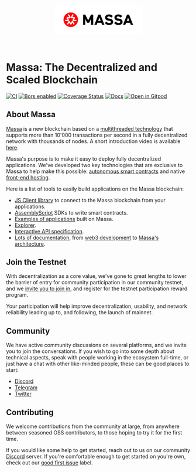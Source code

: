 <br />

<p align="center">
<img src="logo.png" width="240">
</p>

<br />

# Massa: The Decentralized and Scaled Blockchain

[![CI](https://github.com/massalabs/massa/actions/workflows/ci.yml/badge.svg?branch=main)](https://github.com/massalabs/massa/actions/workflows/ci.yml?query=branch%3Amain)
[![Bors enabled](https://bors.tech/images/badge_small.svg)](https://app.bors.tech/repositories/39543)
[![Coverage Status](https://coveralls.io/repos/github/massalabs/massa/badge.svg?branch=main&style=for-the-badge)](https://coveralls.io/github/massalabs/massa?branch=main)
[![Docs](https://img.shields.io/static/v1?label=docs&message=massa&color=&style=flat)](https://massalabs.github.io/massa/massa_node/)
[![Open in Gitpod](https://shields.io/badge/Gitpod-contribute-brightgreen?logo=gitpod&style=flat)](https://gitpod.io/#https://github.com/massalabs/massa)

## About Massa

[Massa](https://massa.net) is a new blockchain based on a [multithreaded technology](https://arxiv.org/pdf/1803.09029)
that supports more than 10'000 transactions per second in a fully decentralized network with thousands of nodes. A short
introduction video is available [here](https://www.youtube.com/watch?v=NUUFhvd7ulY).

Massa's purpose is to make it easy to deploy fully decentralized applications. We've developed two key technologies that
are exclusive to Massa to help make this possible:
[autonomous smart contracts](https://docs.massa.net/en/latest/general-doc/autonomous-sc.html) and native
[front-end hosting](https://docs.massa.net/en/latest/general-doc/decentralized-web.html).

Here is a list of tools to easily build applications on the Massa blockchain:

- [JS Client library](https://github.com/massalabs/massa-web3) to connect to the Massa blockchain from your applications.
- [AssemblyScript](https://github.com/massalabs/massa-as-sdk) SDKs to write smart contracts.
- [Examples of applications](https://github.com/massalabs/massa-sc-examples) built on Massa.
- [Explorer](test.massa.net).
- [Interactive API specification](https://playground.open-rpc.org/?schemaUrl=https://test.massa.net/api/v2&uiSchema\[appBar\]\[ui:input\]=false&uiSchema\[appBar\]\[ui:inputPlaceholder\]=Enter+Massa+JSON-RPC+server+URL&uiSchema\[appBar\]\[ui:logoUrl\]=https://massa.net/favicons/favicon.ico&uiSchema\[appBar\]\[ui:splitView\]=false&uiSchema\[appBar\]\[ui:darkMode\]=false&uiSchema\[appBar\]\[ui:title\]=Massa&uiSchema\[appBar\]\[ui:examplesDropdown\]=false&uiSchema\[methods\]\[ui:defaultExpanded\]=false&uiSchema\[methods\]\[ui:methodPlugins\]=true&uiSchema\[params\]\[ui:defaultExpanded\]=false).
- [Lots of documentation](docs.massa.net), from [web3 development](https://docs.massa.net/en/latest/web3-dev/smart-contracts.html)
  to [Massa's architecture](https://docs.massa.net/en/latest/general-doc/architecture.html).

## Join the Testnet

With decentralization as a core value, we've gone to great lengths to lower the barrier of entry for community
participation in our community testnet, and we
[invite you to join in](https://docs.massa.net/en/latest/testnet/install.html#testnet-install), and register for the
testnet participation reward program.

Your participation will help improve decentralization, usability, and network reliability leading up to, and following,
the launch of mainnet.

## Community

We have active community discussions on several platforms, and we invite you to join the conversations. If you wish to
go into some depth about technical aspects, speak with people working in the ecosystem full-time, or just have a chat
with other like-minded people, these can be good places to start:

- [Discord](https://discord.com/invite/massa)
- [Telegram](https://t.me/massanetwork)
- [Twitter](https://twitter.com/MassaLabs)

## Contributing

We welcome contributions from the community at large, from anywhere between seasoned OSS contributors, to those hoping
to try it for the first time.

If you would like some help to get started, reach out to us on our community [Discord](https://discord.com/invite/massa)
server. If you're comfortable enough to get started on you're own, check out our
[good first issue](https://github.com/massalabs/massa/labels/good%20first%20issue) label.
